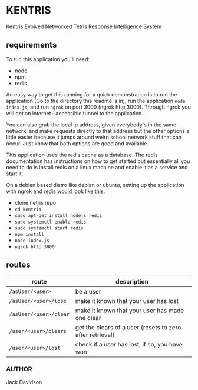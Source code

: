 # KENTRIS
Kentris Evolved Networked Tetris Response Intelligence System

## requirements
To run this application you'll need:
- node
- npm
- redis

An easy way to get this running for a quick demonstration is to
run the application (Go to the directory this readme is in), run
the application `node index.js`, and run `ngrok` on port 3000 (ngrok http 3000).
Through ngrok you will get an internet--accessible tunnel to the application.

You can also grab the local ip address, given everybody's in the same network, and
make requests directly to that address but the other options a little easier because it
jumps around weird school network stuff that can occur. Just know that both options are
good and available.

This application uses the redis cache as a database. The redis documentation has instructions
on how to get started but essentially all you need to do is install redis on a linux machine
and enable it as a service and start it.

On a debian based distro like debian or ubuntu, setting up the application with ngrok and redis would look like this:

- clone netris repo
- `cd kentris`
- `sudo apt-get install nodejs redis`
- `sudo systemctl enable redis`
- `sudo systemctl start redis`
- `npm install`
- `node index.js`
- `ngrok http 3000`

## routes
| route                | description |
|----------------------|-----------|
| `/asUser/<user>`       | be a user |
| `/asUser/<user>/lose`  | make it known that your user has lost |
| `/asUser/<user>/clear` | make it known that your user has made one clear |
| `/user/<user>/clears`  | get the clears of a user (resets to zero after retrieval) |
| `/user/<user>/lost`    | check if a user has lost, if so, you have won |

### AUTHOR
Jack Davidson
